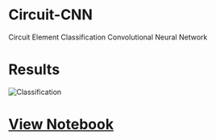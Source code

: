 # Circuit-CNN
Circuit Element Classification Convolutional Neural Network

# Results
![Classification](https://raw.githubusercontent.com/vee-upatising/Circuit-CNN/master/Circuit%20CNN.JPG)

# [View Notebook](https://nbviewer.jupyter.org/github/vee-upatising/Circuit-CNN/blob/master/Circuit%20CNN.ipynb)
